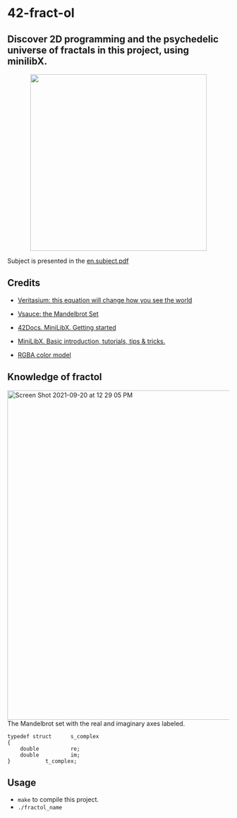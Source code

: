 # 42-fract-ol
## Discover 2D programming and the psychedelic universe of fractals in this project, using minilibX.

<p align="center">
	<img  src="https://user-images.githubusercontent.com/84707645/132736988-dbdd08fe-eef1-4c0d-8e70-c6401aab27c6.gif" width="400" height="400" />
</p>

Subject is presented in the [en.subject.pdf](https://github.com/lavrenovamaria/42-fract-ol/files/7128672/en.subject.pdf)

## Credits 

* [Veritasium: this equation will change how you see the world](https://www.youtube.com/watch?v=ovJcsL7vyrk)

* [Vsauce: the Mandelbrot Set](https://www.youtube.com/watch?v=MwjsO6aniig)

* [42Docs. MiniLibX. Getting started](https://harm-smits.github.io/42docs/libs/minilibx/getting_started.html)

* [MiniLibX. Basic introduction, tutorials, tips & tricks.](https://gontjarow.github.io/MiniLibX/mlx-tutorial-create-image.html) 

* [RGBA color model](https://en.wikipedia.org/wiki/RGBA_color_model#Representation)

## Knowledge of fractol

<img width="746" alt="Screen Shot 2021-09-20 at 12 29 05 PM" src="https://user-images.githubusercontent.com/84707645/133981535-b4c77c88-b3ff-4c00-aa5d-eb98a145ec19.png">
The Mandelbrot set with the real and imaginary axes labeled.

```
typedef struct		s_complex
{
	double			re;
	double			im;
}			t_complex;

```

## Usage 

* `make` to compile this project.
* `./fractol_name`
